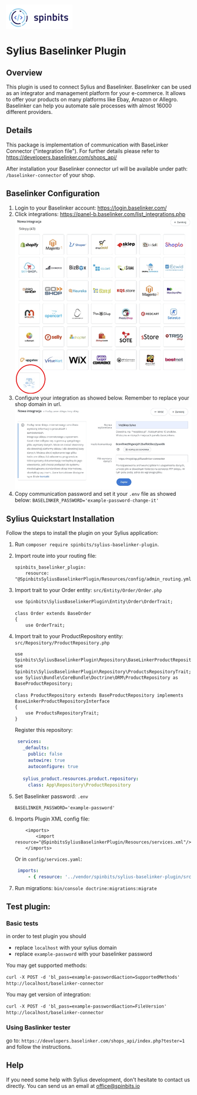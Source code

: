 [![image](./docs/img/spinbits.jpg)](https://spinbits.io)
# Sylius Baselinker Plugin

## Overview

This plugin is used to connect Sylius and Baselinker. Baselinker can be used as an integrator and management platform for your e-commerce.
It allows to offer your products on many platforms like Ebay, Amazon or Allegro.
Baselinker can help you automate sale processes with almost 16000 different providers.

## Details
This package is implementation of communication with BaseLinker Connector ("integration file"). 
For further details please refer to https://developers.baselinker.com/shops_api/ 

After installation your Baselinker connector url will be available under path: `/baselinker-connector` of your shop.

## Baselinker Configuration

1. Login to your Baselinker account: https://login.baselinker.com/
2. Click integrations: https://panel-b.baselinker.com/list_integrations.php
    ![image](./docs/img/integration.jpg)
3. Configure your integration as showed below. Remember to replace your shop domain in url.
    ![image](./docs/img/configuration.jpg)
4. Copy communication password and set it your `.env` file as showed below:
    `BASELINKER_PASSWORD='example-password-change-it'`

## Sylius Quickstart Installation

Follow the steps to install the plugin on your Sylius application:

1. Run `composer require spinbits/sylius-baselinker-plugin`.

2. Import route into your routing file:

    ```
    spinbits_baselinker_plugin:
        resource: "@SpinbitsSyliusBaselinkerPlugin/Resources/config/admin_routing.yml"
    ```

3. Import trait to your Order entity: `src/Entity/Order/Order.php`
    ```
    use Spinbits\SyliusBaselinkerPlugin\Entity\Order\OrderTrait;
    
    class Order extends BaseOrder
    {
        use OrderTrait;
    
    ```

4. Import trait to your ProductRepository entity: `src/Repository/ProductRepository.php`
    ```
    use Spinbits\SyliusBaselinkerPlugin\Repository\BaseLinkerProductRepositoryInterface;
    use Spinbits\SyliusBaselinkerPlugin\Repository\ProductsRepositoryTrait;
    use Sylius\Bundle\CoreBundle\Doctrine\ORM\ProductRepository as BaseProductRepository;
    
    class ProductRepository extends BaseProductRepository implements BaseLinkerProductRepositoryInterface
    {
        use ProductsRepositoryTrait;
    }
    
    ```
   Register this repository:
   ```yaml
    services:
      _defaults:
        public: false
        autowire: true
        autoconfigure: true
    
      sylius_product.resources.product.repository:
        class: App\Repository\ProductRepository
    ```

5. Set Baselinker password: `.env`
    ```
    BASELINKER_PASSWORD='example-password'
    ```
6. Imports Plugin XML config file:
    ```
        <imports>
            <import resource="@SpinbitsSyliusBaselinkerPlugin/Resources/services.xml"/>
        </imports>
    ```            
   Or in `config/services.yaml`:
   ```yaml
    imports:
        - { resource: '../vendor/spinbits/sylius-baselinker-plugin/src/Resources/config/services.xml' }
   ```
7. Run migrations:
    `bin/console doctrine:migrations:migrate`

## Test plugin:

### Basic tests

in order to test plugin you should 
- replace `localhost` with your sylius domain 
- replace `example-password` with your baselinker password
    
You may get supported methods:
    
`curl -X POST -d 'bl_pass=example-password&action=SupportedMethods' http://localhost/baselinker-connector`
    
You may get version of integration:
    
`curl -X POST -d 'bl_pass=example-password&action=FileVersion' http://localhost/baselinker-connector`
        
### Using Baslinker tester
go to: 
    `https://developers.baselinker.com/shops_api/index.php?tester=1`     
and follow the instructions.

## Help
If you need some help with Sylius development, don't hesitate to contact us directly. You can send us an email at office@spinbits.io

